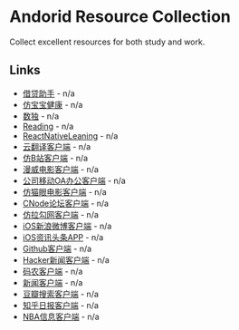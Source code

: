 # Andorid Resource Collection
Collect excellent resources for both study and work.


## Links

* [借贷助手](https://github.com/liuhongjun719/react-native-DaidaiHelperNew) - n/a
* [仿宝宝健康](https://github.com/liuhongjun719/react-native-BabyHealth) - n/a
* [数独](https://github.com/nihgwu/react-native-sudoku) - n/a
* [Reading](https://github.com/attentiveness/reading) - n/a
* [ReactNativeLeaning](https://github.com/CoderGLM/ReactNativeLeaning) - n/a
* [云翻译客户端](https://github.com/eesc88/programmer) - n/a
* [仿B站客户端](https://github.com/879479119/Bilibili-React-Native) - n/a
* [漫威电影客户端](https://github.com/Shuijwan/marvel) - n/a
* [公司移动OA办公客户端](https://github.com/talentjiang/react_native_office) - n/a
* [仿猫眼电影客户端](https://github.com/yohnz/maoyanFilm) - n/a
* [CNode论坛客户端](https://github.com/soliury/noder-react-native) - n/a
* [仿拉勾网客户端](https://github.com/Kennytian/LagouApp) - n/a
* [iOS新浪微博客户端](https://github.com/SFantasy/WeiboReactNative) - n/a
* [iOS资讯头条APP](https://github.com/kailuo99/toutiao) - n/a
* [Github客户端](https://github.com/xiekw2010/react-native-gitfeed) - n/a
* [Hacker新闻客户端](https://github.com/iSimar/HackerNews-React-Native) - n/a
* [码农客户端](https://github.com/starzhy/TheOneCoder) - n/a
* [新闻客户端](https://github.com/tabalt/ReactNativeNews) - n/a
* [豆瓣搜索客户端](https://github.com/vczero/React-Dou) - n/a
* [知乎日报客户端](https://github.com/race604/ZhiHuDaily-React-Native) - n/a
* [NBA信息客户端](https://github.com/wwayne/react-native-nba-app) - n/a

